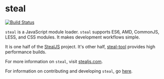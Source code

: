 # steal

[![Build Status](https://travis-ci.org/bitovi/steal.svg?branch=master)](https://travis-ci.org/bitovi/steal)

`steal` is a JavaScript module loader. `steal` supports ES6, AMD, CommonJS, LESS, and 
CSS modules. It makes development workflows simple.

It is one half of the [StealJS](http://stealjs.com) project.  It's other half,
[steal-tool](https://github.com/bitovi/steal-tools) provides high performance builds.

For more information on `steal`, visit [stealjs.com](http://stealjs.com).

For information on contributing and developing `steal`, go [here](http://127.0.0.1:8125/steal.com/docs/guides.Contributing.html).


